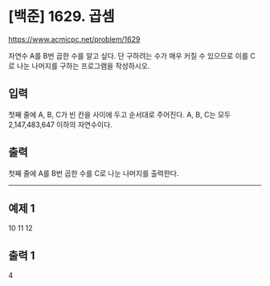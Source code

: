 # [백준] 1629. 곱셈
https://www.acmicpc.net/problem/1629

자연수 A를 B번 곱한 수를 알고 싶다. 단 구하려는 수가 매우 커질 수 있으므로 이를 C로 나눈 나머지를 구하는 프로그램을 작성하시오.

## 입력
첫째 줄에 A, B, C가 빈 칸을 사이에 두고 순서대로 주어진다. A, B, C는 모두 2,147,483,647 이하의 자연수이다.

## 출력
첫째 줄에 A를 B번 곱한 수를 C로 나눈 나머지를 출력한다.

-------------------------------------------------------
## 예제 1
10 11 12

## 출력 1
4